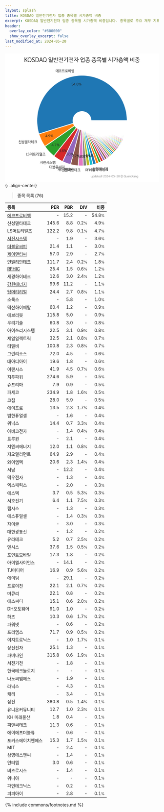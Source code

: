 ```yaml
---
layout: splash
title: KOSDAQ 일반전기전자 업종 종목별 시가총액 비중
excerpt: KOSDAQ 일반전기전자 업종 종목별 시가총액 비중입니다. 종목별로 주요 재무 지표를 함께 표시합니다.
header:
  overlay_color: "#800000"
  show_overlay_excerpt: false
last_modified_at: 2024-05-20
---
```



![KOSDAQ 일반전기전자 업종 종목별 시가총액 비중](/stats/sector/images/kosdaq_업종_일반전기전자_종목.png){: .align-center}


> **종목 목록 (76)**<a id="list"></a>

| **종목** | **PER** | **PBR** | **DIV** | **비중** |
| :------- | ------: | ------: | ------: | -------: |
| [에코프로비엠](/247540/) | - | 15.2 | - | 54.8<small>%</small> |
| 신성델타테크 | 145.6 | 8.8 | 0.2<small>%</small> | 4.9<small>%</small> |
| LS머트리얼즈 | 122.2 | 9.8 | 0.1<small>%</small> | 4.7<small>%</small> |
| [서진시스템](/178320/) | - | 1.9 | - | 3.6<small>%</small> |
| [더블유씨피](/393890/) | 21.4 | 1.1 | - | 3.0<small>%</small> |
| [제이앤티씨](/204270/) | 57.0 | 2.9 | - | 2.7<small>%</small> |
| [인텔리안테크](/189300/) | 111.7 | 2.4 | 0.2<small>%</small> | 1.8<small>%</small> |
| [RFHIC](/218410/) | 25.4 | 1.5 | 0.6<small>%</small> | 1.2<small>%</small> |
| 세경하이테크 | 12.6 | 3.0 | 2.4<small>%</small> | 1.2<small>%</small> |
| [강원에너지](/114190/) | 99.6 | 11.2 | - | 1.1<small>%</small> |
| [탑머티리얼](/360070/) | 24.4 | 2.7 | 0.8<small>%</small> | 1.1<small>%</small> |
| 소룩스 | - | 5.8 | - | 1.0<small>%</small> |
| 덕산하이메탈 | 60.4 | 1.2 | - | 0.9<small>%</small> |
| 에브리봇 | 115.8 | 5.0 | - | 0.9<small>%</small> |
| 우리기술 | 60.8 | 3.0 | - | 0.8<small>%</small> |
| 아이쓰리시스템 | 22.5 | 3.1 | 0.9<small>%</small> | 0.8<small>%</small> |
| 제일일렉트릭 | 32.5 | 2.1 | 0.8<small>%</small> | 0.7<small>%</small> |
| 티엘비 | 100.8 | 2.3 | 0.8<small>%</small> | 0.7<small>%</small> |
| 그린리소스 | 72.0 | 4.5 | - | 0.6<small>%</small> |
| 대아티아이 | 19.6 | 1.8 | - | 0.6<small>%</small> |
| 이랜시스 | 41.9 | 4.5 | 0.7<small>%</small> | 0.6<small>%</small> |
| 지투파워 | 274.6 | 5.9 | - | 0.5<small>%</small> |
| 슈프리마 | 7.9 | 0.9 | - | 0.5<small>%</small> |
| 파세코 | 234.9 | 1.8 | 1.6<small>%</small> | 0.5<small>%</small> |
| 코칩 | 28.0 | 5.9 | - | 0.5<small>%</small> |
| 에이프로 | 13.5 | 2.3 | 1.7<small>%</small> | 0.4<small>%</small> |
| 범한퓨얼셀 | - | 1.6 | - | 0.4<small>%</small> |
| 위닉스 | 14.4 | 0.7 | 3.3<small>%</small> | 0.4<small>%</small> |
| 아비코전자 | - | 1.4 | 0.4<small>%</small> | 0.4<small>%</small> |
| 트루윈 | - | 2.1 | - | 0.4<small>%</small> |
| 지엔씨에너지 | 12.0 | 1.1 | 0.8<small>%</small> | 0.4<small>%</small> |
| 지오엘리먼트 | 64.9 | 2.9 | - | 0.4<small>%</small> |
| 와이엠텍 | 20.6 | 2.3 | 1.4<small>%</small> | 0.4<small>%</small> |
| 서남 | - | 12.2 | - | 0.4<small>%</small> |
| 덕우전자 | - | 1.3 | - | 0.4<small>%</small> |
| 엑스페릭스 | - | 2.0 | - | 0.3<small>%</small> |
| 에스텍 | 3.7 | 0.5 | 5.3<small>%</small> | 0.3<small>%</small> |
| 서호전기 | 6.4 | 1.1 | 7.5<small>%</small> | 0.3<small>%</small> |
| 캠시스 | - | 1.3 | - | 0.3<small>%</small> |
| 에스퓨얼셀 | - | 1.4 | 0.3<small>%</small> | 0.3<small>%</small> |
| 자이글 | - | 3.0 | - | 0.3<small>%</small> |
| 대한광통신 | - | 1.2 | - | 0.2<small>%</small> |
| 유라테크 | 5.2 | 0.7 | 2.5<small>%</small> | 0.2<small>%</small> |
| 엔시스 | 37.6 | 1.5 | 0.5<small>%</small> | 0.2<small>%</small> |
| 포인트모바일 | 17.3 | 1.8 | - | 0.2<small>%</small> |
| 아이엘사이언스 | - | 14.1 | - | 0.2<small>%</small> |
| TJ미디어 | 16.9 | 0.9 | 5.6<small>%</small> | 0.2<small>%</small> |
| 에이텀 | - | 29.1 | - | 0.2<small>%</small> |
| 프로이천 | 22.1 | 2.1 | 0.7<small>%</small> | 0.2<small>%</small> |
| 머큐리 | 22.1 | 0.8 | - | 0.2<small>%</small> |
| 에스씨디 | 15.1 | 0.6 | 2.0<small>%</small> | 0.2<small>%</small> |
| DH오토웨어 | 91.0 | 1.0 | - | 0.2<small>%</small> |
| 하츠 | 10.3 | 0.6 | 1.7<small>%</small> | 0.2<small>%</small> |
| 파워넷 | - | 0.6 | - | 0.2<small>%</small> |
| 프리엠스 | 71.7 | 0.9 | 0.5<small>%</small> | 0.2<small>%</small> |
| 이지트로닉스 | - | 1.0 | 1.7<small>%</small> | 0.1<small>%</small> |
| 상신전자 | 25.1 | 1.3 | - | 0.1<small>%</small> |
| 파버나인 | 315.8 | 0.6 | 1.9<small>%</small> | 0.1<small>%</small> |
| 서전기전 | - | 1.8 | - | 0.1<small>%</small> |
| 한국테크놀로지 | - | - | - | 0.1<small>%</small> |
| 나노씨엠에스 | - | 1.9 | - | 0.1<small>%</small> |
| 라닉스 | - | 4.3 | - | 0.1<small>%</small> |
| 캐리 | - | 3.4 | - | 0.1<small>%</small> |
| 삼진 | 380.8 | 0.5 | 1.4<small>%</small> | 0.1<small>%</small> |
| 유니온커뮤니티 | 12.7 | 1.0 | 2.3<small>%</small> | 0.1<small>%</small> |
| KH 미래물산 | 1.8 | 0.4 | - | 0.1<small>%</small> |
| 피앤씨테크 | 11.3 | 0.6 | - | 0.1<small>%</small> |
| 에이에프더블류 | - | 0.6 | - | 0.1<small>%</small> |
| 포커스에이치엔에스 | 15.3 | 1.7 | 1.5<small>%</small> | 0.1<small>%</small> |
| MIT | - | 2.4 | - | 0.1<small>%</small> |
| 삼영에스앤씨 | - | 1.4 | - | 0.1<small>%</small> |
| 인터엠 | 3.0 | 0.6 | - | 0.1<small>%</small> |
| 비츠로시스 | - | 1.4 | - | 0.1<small>%</small> |
| 위니아 | - | - | - | 0.1<small>%</small> |
| 파인테크닉스 | - | 0.2 | - | 0.1<small>%</small> |
| 피피아이 | - | 2.8 | - | 0.1<small>%</small> |

{% include commons/footnotes.md %}